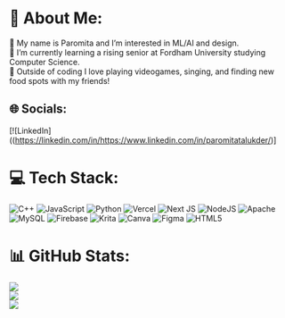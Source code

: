 # 💫 About Me:
🔭 My name is Paromita and I’m interested in ML/AI and design. <br>🌱 I’m currently learning a rising senior at Fordham University studying Computer Science.<br>💬 Outside of coding I love playing videogames, singing, and finding new food spots with my friends! 


## 🌐 Socials:
[![LinkedIn]((https://linkedin.com/in/https://www.linkedin.com/in/paromitatalukder/)] 

# 💻 Tech Stack:
![C++](https://img.shields.io/badge/c++-%2300599C.svg?style=for-the-badge&logo=c%2B%2B&logoColor=white) ![JavaScript](https://img.shields.io/badge/javascript-%23323330.svg?style=for-the-badge&logo=javascript&logoColor=%23F7DF1E) ![Python](https://img.shields.io/badge/python-3670A0?style=for-the-badge&logo=python&logoColor=ffdd54) ![Vercel](https://img.shields.io/badge/vercel-%23000000.svg?style=for-the-badge&logo=vercel&logoColor=white) ![Next JS](https://img.shields.io/badge/Next-black?style=for-the-badge&logo=next.js&logoColor=white) ![NodeJS](https://img.shields.io/badge/node.js-6DA55F?style=for-the-badge&logo=node.js&logoColor=white) ![Apache](https://img.shields.io/badge/apache-%23D42029.svg?style=for-the-badge&logo=apache&logoColor=white) ![MySQL](https://img.shields.io/badge/mysql-4479A1.svg?style=for-the-badge&logo=mysql&logoColor=white) ![Firebase](https://img.shields.io/badge/firebase-a08021?style=for-the-badge&logo=firebase&logoColor=ffcd34) ![Krita](https://img.shields.io/badge/Krita-203759?style=for-the-badge&logo=krita&logoColor=EEF37B) ![Canva](https://img.shields.io/badge/Canva-%2300C4CC.svg?style=for-the-badge&logo=Canva&logoColor=white) ![Figma](https://img.shields.io/badge/figma-%23F24E1E.svg?style=for-the-badge&logo=figma&logoColor=white) ![HTML5](https://img.shields.io/badge/html5-%23E34F26.svg?style=for-the-badge&logo=html5&logoColor=white)
# 📊 GitHub Stats:
![](https://github-readme-stats.vercel.app/api?username=BlazedDonuts&theme=cobalt&hide_border=false&include_all_commits=false&count_private=false)<br/>
![](https://github-readme-streak-stats.herokuapp.com/?user=BlazedDonuts&theme=cobalt&hide_border=false)<br/>
![](https://github-readme-stats.vercel.app/api/top-langs/?username=BlazedDonuts&theme=cobalt&hide_border=false&include_all_commits=false&count_private=false&layout=compact)


